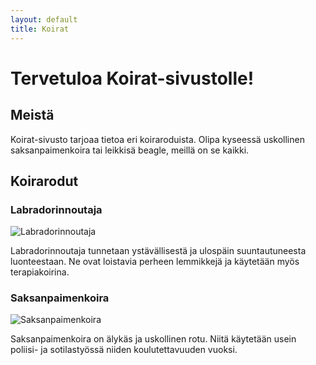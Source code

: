 ```yaml
---
layout: default
title: Koirat
---
```


# Tervetuloa Koirat-sivustolle!

## Meistä

Koirat-sivusto tarjoaa tietoa eri koiraroduista. Olipa kyseessä uskollinen saksanpaimenkoira tai leikkisä beagle, meillä on se kaikki.

## Koirarodut

### Labradorinnoutaja

![Labradorinnoutaja](images/labrador.jpg)

Labradorinnoutaja tunnetaan ystävällisestä ja ulospäin suuntautuneesta luonteestaan. Ne ovat loistavia perheen lemmikkejä ja käytetään myös terapiakoirina.

### Saksanpaimenkoira

![Saksanpaimenkoira](images/german_shepherd.jpg)

Saksanpaimenkoira on älykäs ja uskollinen rotu. Niitä käytetään usein poliisi- ja sotilastyössä niiden koulutettavuuden vuoksi.

<!-- Lisää roduista kertovia osioita tarvittaessa -->

